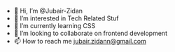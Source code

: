 - 👋 Hi, I’m @Jubair-Zidan
- 👀 I’m interested in Tech Related Stuf
- 🌱 I’m currently learning CSS
- 💞️ I’m looking to collaborate on frontend development
- 📫 How to reach me jubair.zidann@gmail.com

<!---
Jubair-Zidan/Jubair-Zidan is a ✨ special ✨ repository because its `README.md` (this file) appears on your GitHub profile.
You can click the Preview link to take a look at your changes.
--->
